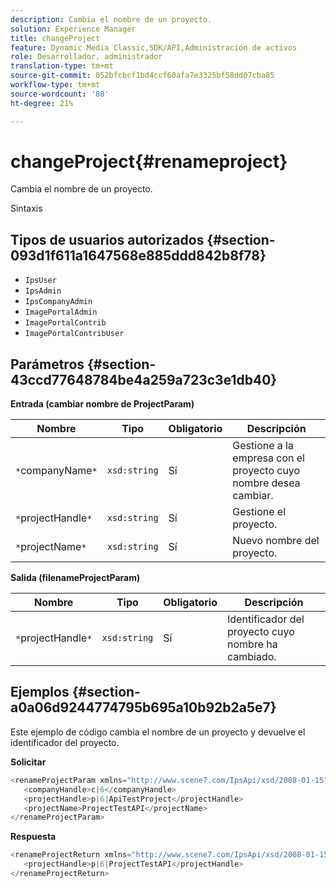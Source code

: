 ```yaml
---
description: Cambia el nombre de un proyecto.
solution: Experience Manager
title: changeProject
feature: Dynamic Media Classic,SDK/API,Administración de activos
role: Desarrollador, administrador
translation-type: tm+mt
source-git-commit: 052bfcbcf1bd4ccf60afa7e3325bf58dd07cba85
workflow-type: tm+mt
source-wordcount: '80'
ht-degree: 21%

---
```



# changeProject{#renameproject}

Cambia el nombre de un proyecto.

Sintaxis

## Tipos de usuarios autorizados {#section-093d1f611a1647568e885ddd842b8f78}

* `IpsUser`
* `IpsAdmin`
* `IpsCompanyAdmin`
* `ImagePortalAdmin`
* `ImagePortalContrib`
* `ImagePortalContribUser`

## Parámetros {#section-43ccd77648784be4a259a723c3e1db40}

**Entrada (cambiar nombre de ProjectParam)**

| Nombre | Tipo | Obligatorio | Descripción |
|---|---|---|---|
| `*`companyName`*` | `xsd:string` | Sí | Gestione a la empresa con el proyecto cuyo nombre desea cambiar. |
| `*`projectHandle`*` | `xsd:string` | Sí | Gestione el proyecto. |
| `*`projectName`*` | `xsd:string` | Sí | Nuevo nombre del proyecto. |

**Salida (filenameProjectParam)**

| Nombre | Tipo | Obligatorio | Descripción |
|---|---|---|---|
| `*`projectHandle`*` | `xsd:string` | Sí | Identificador del proyecto cuyo nombre ha cambiado. |

## Ejemplos {#section-a0a06d9244774795b695a10b92b2a5e7}

Este ejemplo de código cambia el nombre de un proyecto y devuelve el identificador del proyecto.

**Solicitar**

```java
<renameProjectParam xmlns="http://www.scene7.com/IpsApi/xsd/2008-01-15">
   <companyHandle>c|6</companyHandle>
   <projectHandle>p|6|ApiTestProject</projectHandle>
   <projectName>ProjectTestAPI</projectName>
</renameProjectParam>
```

**Respuesta**

```java
<renameProjectReturn xmlns="http://www.scene7.com/IpsApi/xsd/2008-01-15">
   <projectHandle>p|6|ProjectTestAPI</projectHandle>
</renameProjectReturn>
```

